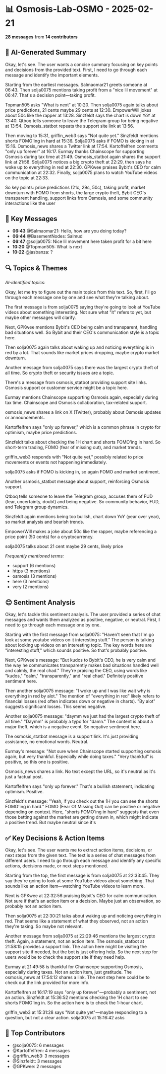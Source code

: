 # 📊 Osmosis-Lab-OSMO - 2025-02-21
**28 messages** from **14 contributors**

## 📝 AI-Generated Summary
<think>
Okay, let's see. The user wants a concise summary focusing on key points and decisions from the provided text. First, I need to go through each message and identify the important elements.

Starting from the earliest messages. Salmaomar21 greets someone at 06:43. Then solja0075 mentions taking profit from a "nice lil movement" at 06:47. That's a decision point—taking profit. 

Topman505 asks "What is next" at 10:20. Then solja0075 again talks about price predictions, 21 cents maybe 29 cents at 12:30. EmpowerWill jokes about 50c like the rapper at 13:28. Sinzfeldt says the chart is down YoY at 13:40. Qtboq tells someone to leave the Telegram group for being negative at 13:54. Osmosis_statbot repeats the support site link at 13:56.

Then moving to 15:31, griffin_web3 says "Not quite yet." Sinzfeldt mentions shorts FOMO'ing in hard at 15:36. Solja0075 asks if FOMO is kicking in at 15:16. Osmosis_news shares a Twitter link at 17:54. Kartoffelfren comments "only up forever" at 16:17. Eurmay thanks Chainscope for supporting Osmosis during tax time at 21:49. Osmosis_statbot again shares the support link at 21:58. Solja0075 notices a big crypto theft at 22:29, then says he woke up to everything in red at 22:30. GPKwee praises Bybit's CEO for calm communication at 22:32. Finally, solja0075 plans to watch YouTube videos on the topic at 22:33.

So key points: price predictions (21c, 29c, 50c), taking profit, market downturn with FOMO from shorts, the large crypto theft, Bybit CEO's transparent handling, support links from Osmosis, and some community interactions like the user

## 💬 Key Messages
- **06:43** @Salmaomar21: Hello, how are you doing today?
- **06:44** @BasementNodes: Salmud
- **06:47** @solja0075: Nice lil movement here taken profit for a bit here
- **10:20** @Topman505: What is next
- **10:22** @jasbanza: ?

## 🔍 Topics & Themes
*AI-identified topics:*
> <think>
Okay, let me try to figure out the main topics from this text. So, first, I'll go through each message one by one and see what they're talking about.

The first message is from solja0075 saying they're going to look at YouTube videos about something interesting. Not sure what "it" refers to yet, but maybe other messages will clarify.

Next, GPKwee mentions Bybit's CEO being calm and transparent, handling bad situations well. So Bybit and their CEO's communication style is a topic here.

Then solja0075 again talks about waking up and noticing everything is in red by a lot. That sounds like market prices dropping, maybe crypto market downturn.

Another message from solja0075 says there was the largest crypto theft of all time. So crypto theft or security issues are a topic.

There's a message from osmosis_statbot providing support site links. Osmosis support or customer service might be a topic here.

Eurmay mentions Chainscope supporting Osmosis again, especially during tax time. Chainscope and Osmosis collaboration, tax-related support.

osmosis_news shares a link on X (Twitter), probably about Osmosis updates or announcements.

Kartoffelfren says "only up forever," which is a common phrase in crypto for optimism, maybe price predictions.

Sinzfeldt talks about checking the 1H chart and shorts FOMO'ing in hard. So short-term trading, FOMO (fear of missing out), and market trends.

griffin_web3 responds with "Not quite yet," possibly related to price movements or events not happening immediately.

solja0075 asks if FOMO is kicking in, so again FOMO and market sentiment.

Another osmosis_statbot message about support, reinforcing Osmosis support.

Qtboq tells someone to leave the Telegram group, accuses them of FUD (fear, uncertainty, doubt) and being negative. So community behavior, FUD, and Telegram group dynamics.

Sinzfeldt again mentions being too bullish, chart down YoY (year over year), so market analysis and bearish trends.

EmpowerWill makes a joke about 50c like the rapper, maybe referencing a price point (50 cents) for a cryptocurrency.

solja0075 talks about 21 cent maybe 29 cents, likely price

*Frequently mentioned terms:*
- support (6 mentions)
- https (3 mentions)
- osmosis (3 mentions)
- here (3 mentions)
- very (2 mentions)

## 😊 Sentiment Analysis
<think>
Okay, let's tackle this sentiment analysis. The user provided a series of chat messages and wants them analyzed as positive, negative, or neutral. First, I need to go through each message one by one.

Starting with the first message from solja0075: "Haven't seen that I'm go look at some youtube videos on it interesting stuff." The person is talking about looking up videos on an interesting topic. The key words here are "interesting stuff," which sounds positive. So that's probably positive.

Next, GPKwee's message: "But kudos to Bybit's CEO, he is very calm and the way he communicates transparently makes bad situations handled well and calmly, the real chad." They're praising the CEO, using words like "kudos," "calm," "transparently," and "real chad." Definitely positive sentiment here.

Then another solja0075 message: "I woke up and I was like wait why is everything in red by alot." The mention of "everything in red" likely refers to financial losses (red often indicates down or negative in charts). "By alot" suggests significant losses. This seems negative.

Another solja0075 message: "daymm we just had the largest crypto theft of all time." "Daymm" is probably a typo for "damn." The content is about a major theft, which is a negative event. So negative sentiment here.

The osmosis_statbot message is a support link. It's just providing assistance, no emotional words. Neutral.

Eurmay's message: "Not sure when Chainscope started supporting osmosis again, but very thankful. Especially while doing taxes." "Very thankful" is positive, so this one is positive.

Osmosis_news shares a link. No text except the URL, so it's neutral as it's just a factual post.

Kartoffelfren says "only up forever." That's a bullish statement, indicating optimism. Positive.

Sinzfeldt's message: "Yeah, if you check out the 1H you can see the shorts FOMO'ing in hard." FOMO (Fear Of Missing Out) can be positive or negative depending on context. Here, "shorts FOMO'ing in hard" suggests that even those betting against the market are getting drawn in, which might indicate a positive trend. But maybe neutral since it's

## ✅ Key Decisions & Action Items
<think>
Okay, let's see. The user wants me to extract action items, decisions, or next steps from the given text. The text is a series of chat messages from different users. I need to go through each message and identify any specific actions, decisions made, or next steps mentioned.

Starting from the top, the first message is from solja0075 at 22:33:45. They say they're going to look at some YouTube videos about something. That sounds like an action item—watching YouTube videos to learn more.

Next is GPKwee at 22:32:56 praising Bybit's CEO for calm communication. Not sure if that's an action item or a decision. Maybe just an observation, so probably not an action item.

Then solja0075 at 22:30:21 talks about waking up and noticing everything in red. That seems like a statement of what they observed, not an action they're taking. So maybe not relevant.

Another message from solja0075 at 22:29:46 mentions the largest crypto theft. Again, a statement, not an action item. The osmosis_statbot at 21:58:15 provides a support link. The action here might be visiting the support site if needed, but the bot is just offering help. So the next step for users would be to check the support site if they need help.

Eurmay at 21:49:58 is thankful for Chainscope supporting Osmosis, especially during taxes. Not an action item, just gratitude. The osmosis_news at 17:54:12 shares a link. The next step here could be to check out the link provided for more info.

Kartoffelfren at 16:17:19 says "only up forever"—probably a sentiment, not an action. Sinzfeldt at 15:36:52 mentions checking the 1H chart to see shorts FOMO'ing in. So the action here is to check the 1-hour chart.

griffin_web3 at 15:31:28 says "Not quite yet"—maybe responding to a question, but not a clear action. solja0075 at 15:16:42 asks

## 👥 Top Contributors
- @solja0075: 6 messages
- @Kartoffelfren: 4 messages
- @griffin_web3: 3 messages
- @Sinzfeldt: 3 messages
- @GPKwee: 2 messages
